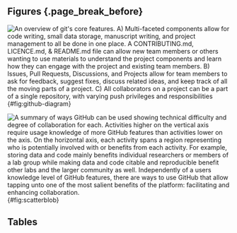 ## Figures {.page_break_before}

![An overview of git's core features. A) Multi-faceted components allow for code writing, small data storage, manuscript writing, and project management to all be done in one place. A `CONTRIBUTING.md`, `LICENCE.md`, & `README.md` file can allow new team members or others wanting to use materials to understand the project components and learn how they can engage with the project and existing team members.  B) Issues, Pull Requests, Discussions, and Projects allow for team members to ask for feedback, suggest fixes, discuss related ideas, and keep track of all the moving parts of a project. C) All collaborators on a project can be a part of a single repository, with varying push privileges and responsibilities](images/github_diagram.png){#fig:github-diagram}

<!--Reference this figure in text like this (Figure @fig:github-diagram).-->

![A summary of ways GitHub can be used showing technical difficulty and degree of collaboration for each. Activities higher on the vertical axis require usage knowledge of more GitHub features than activities lower on the axis.  On the horizontal axis, each activity spans a region representing who is potentially involved with or benefits from each activity.  For example, storing data and code mainly benefits individual researchers or members of a lab group while making data and code citable and reproducible benefit other labs and the larger community as well. Independently of a users knowledge level of GitHub features, there are ways to use GitHub that allow tapping unto one of the most salient benefits of the platform: facilitating and enhancing collaboration.](images/scatterblob_1.png){#fig:scatterblob}

<!--Reference this figure in text like this (Figure @fig:scatterblob).-->

## Tables
